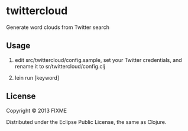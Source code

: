 # twittercloud

Generate word clouds from Twitter search

## Usage

1) edit src/twittercloud/config.sample, set your Twitter credentials, and rename it to 
sr/twittercloud/config.clj

2) lein run [keyword]

## License

Copyright © 2013 FIXME

Distributed under the Eclipse Public License, the same as Clojure.
